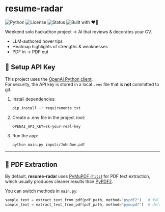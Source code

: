 # resume-radar

![Python](https://img.shields.io/badge/python-3.12-blue)
![License](https://img.shields.io/badge/license-MIT-green)
![Status](https://img.shields.io/badge/status-hackathon--MVP-orange)
![Built with ❤️🤖](https://img.shields.io/badge/built%20with-%E2%9D%A4%EF%B8%8F%20%2B%20%F0%9F%A4%96-red)

Weekend solo hackathon project → AI that reviews & decorates your CV.  
- LLM-authored hover tips  
- Heatmap highlights of strengths & weaknesses  
- PDF in → PDF out 

## 🔑 Setup API Key

This project uses the [OpenAI Python client](https://github.com/openai/openai-python).  
For security, the API key is stored in a local `.env` file that is **not** committed to git.

1. Install dependencies:
   ```bash
   pip install -r requirements.txt
   ```

2. Create a .env file in the project root:
   ```env
   OPENAI_API_KEY=sk-your-real-key
   ```

3. Run the app:
   ```bash
   python main.py inputs/JohnDoe.pdf
   ```

---

## 📄 PDF Extraction

By default, **resume-radar** uses [PyMuPDF (`fitz`)](https://pymupdf.readthedocs.io/) for PDF text extraction, which usually produces cleaner results than [PyPDF2](https://pypi.org/project/pypdf2/).  

You can switch methods in `main.py`:  
```python
sample_text = extract_text_from_pdf(pdf_path, method="pypdf2")   # fallback
sample_text = extract_text_from_pdf(pdf_path, method="pymupdf")  # default
```
